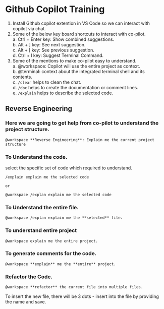 # Github Copilot Training

1. Install Github copilot extention in VS Code so we can interact with copilot via chat.
2. Some of the below key board shortcuts to interact with co-pilot. <br>
  a. Ctrl + Enter key: Show combined suggestions. <br>
  b. Alt + ] key: See next suggestion. <br>
  c. Alt + [ key: See previous suggestion. <br>
  d. Ctrl + I key: Suggest Terminal Command. <br>
3. Some of the mentions to make co-pilot easy to understand. <br>
  a. @workspace: Copilot will use the entire project as context. <br>
  b. @terminal: context about the integrated terminal shell and its contents. <br>
  c. `/clear` helps to clean the chat. <br>
  d. `/doc` helps to create the documentation or comment lines. <br>
  e. `/explain` helps to describe the selected code. <br>

## Reverse Engineering

### Here we are going to get help from co-pilot to understand the project structure.
```
@workspace **Reverse Engineering**: Explain me the current project structure
```
### To Understand the code.
select the specific set of code which required to understand.
```
/explain explain me the selected code

or

@workspace /explan explain me the selected code
```
### To Understand the entire file.
```
@workspace /explan explain me the **selected** file.
```
### To understand entire project
```
@workspace explain me the entire project.
```
### To generate comments for the code.
```
@workspace **explain** me the **entire** project.
```
### Refactor the Code.
```
@workspace **refactor** the current file into multiple files.
```
To insert the new file, there will be 3 dots - insert into the file by providing the name and save.

